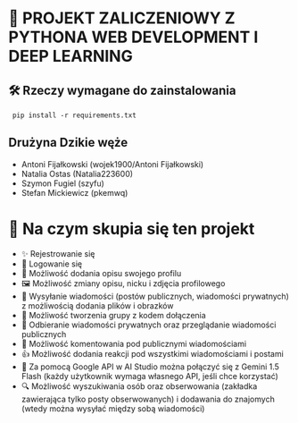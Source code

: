 <h1> 🚀 PROJEKT ZALICZENIOWY Z PYTHONA WEB DEVELOPMENT I DEEP LEARNING</h1>
<h2>
🛠️ Rzeczy wymagane do zainstalowania
</h2>

```
 pip install -r requirements.txt 
```
<h2> Drużyna Dzikie węże</h2>
<ul>
<li> Antoni Fijałkowski (wojek1900/Antoni Fijałkowski)</li>
<li> Natalia Ostas (Natalia223600)</li>
<li> Szymon Fugiel (szyfu)</li>
<li> Stefan Mickiewicz (pkemwq)</li>
</ul>
<h1>📝 Na czym skupia się ten projekt </h1>
<ul>
  <li>✨ Rejestrowanie się</li>
  <li>🔐 Logowanie się</li>
  <li>👤 Możliwość dodania opisu swojego profilu</li>
  <li>🖼️ Możliwość zmiany opisu, nicku i zdjęcia profilowego</li>
  <li>💬 Wysyłanie wiadomości (postów publicznych, wiadomości prywatnych) z możliwością dodania plików i obrazków</li>
  <li>👥 Możliwość tworzenia grupy z kodem dołączenia</li>
  <li>📨 Odbieranie wiadomości prywatnych oraz przeglądanie wiadomości publicznych</li>
  <li>💭 Możliwość komentowania pod publicznymi wiadomościami</li>
  <li>👍 Możliwość dodania reakcji pod wszystkimi wiadomościami i postami</li>
  <li>🤖 Za pomocą Google API w AI Studio można połączyć się z Gemini 1.5 Flash (każdy użytkownik wymaga własnego API, jeśli chce korzystać)</li>
  <li>🔍 Możliwość wyszukiwania osób oraz obserwowania (zakładka zawierająca tylko posty obserwowanych) i dodawania do znajomych (wtedy można wysyłać między sobą wiadomości)</li>
</ul>